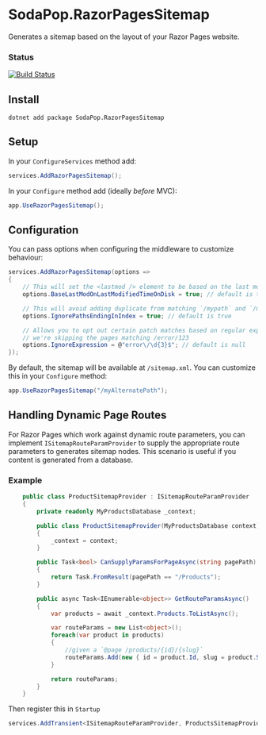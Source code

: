 # SodaPop.RazorPagesSitemap

Generates a sitemap based on the layout of your Razor Pages website.

### Status

[![Build Status](https://dev.azure.com/chadtolkien/RazorPagesSitemap/_apis/build/status/ctolkien.SodaPop.RazorPagesSitemap?branchName=master)](https://dev.azure.com/chadtolkien/RazorPagesSitemap/_build/latest?definitionId=1&branchName=master)

## Install

```
dotnet add package SodaPop.RazorPagesSitemap
```

## Setup

In your `ConfigureServices` method add:

```csharp
services.AddRazorPagesSitemap();
```

In your `Configure` method add (ideally _before_ MVC):
```csharp
app.UseRazorPagesSitemap();
```

## Configuration

You can pass options when configuring the middleware to customize behaviour:

```csharp
services.AddRazorPagesSitemap(options =>
{
    // This will set the <lastmod /> element to be based on the last modified time on disk
    options.BaseLastModOnLastModifiedTimeOnDisk = true; // default is true

    // This will avoid adding duplicate from matching `/mypath` and `/mypath/index`
    options.IgnorePathsEndingInIndex = true; // default is true

    // Allows you to opt out certain patch matches based on regular expressions. In this case
    // we're skipping the pages matching /error/123
    options.IgnoreExpression = @"error\/\d{3}$"; // default is null
});
```

By default, the sitemap will be available at `/sitemap.xml`. You can customize this in your `Configure` method:

```csharp
app.UseRazorPagesSitemap("/myAlternatePath");
```

## Handling Dynamic Page Routes

For Razor Pages which work against dynamic route parameters, you can implement `ISitemapRouteParamProvider` to supply the appropriate route parameters to generates sitemap nodes. This scenario is useful if you content is generated from a database.

### Example

```csharp
    public class ProductSitemapProvider : ISitemapRouteParamProvider
    {
        private readonly MyProductsDatabase _context;

        public class ProductSitemapProvider(MyProductsDatabase context)
        {
            _context = context;
        }

        public Task<bool> CanSupplyParamsForPageAsync(string pagePath)
        {
            return Task.FromResult(pagePath == "/Products");
        }

        public async Task<IEnumerable<object>> GetRouteParamsAsync()
        {
            var products = await _context.Products.ToListAsync();

            var routeParams = new List<object>();
            foreach(var product in products)
            {
                //given a `@page /products/{id}/{slug}`
                routeParams.Add(new { id = product.Id, slug = product.Slug  });
            }

            return routeParams;
        }
    }
```

Then register this in `Startup`

```csharp
services.AddTransient<ISitemapRouteParamProvider, ProductsSitemapProvider>();
```


